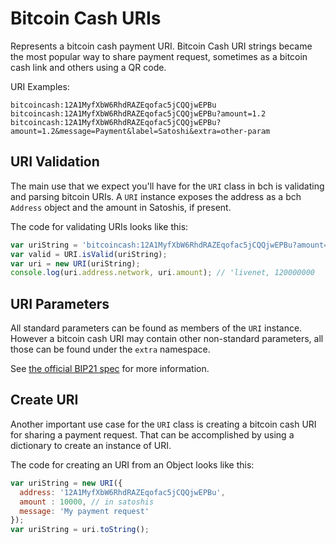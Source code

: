 # Bitcoin Cash URIs
Represents a bitcoin cash payment URI. Bitcoin Cash URI strings became the most popular way to share payment request, sometimes as a bitcoin cash link and others using a QR code.

URI Examples:

```
bitcoincash:12A1MyfXbW6RhdRAZEqofac5jCQQjwEPBu
bitcoincash:12A1MyfXbW6RhdRAZEqofac5jCQQjwEPBu?amount=1.2
bitcoincash:12A1MyfXbW6RhdRAZEqofac5jCQQjwEPBu?amount=1.2&message=Payment&label=Satoshi&extra=other-param
```

## URI Validation
The main use that we expect you'll have for the `URI` class in bch is validating and parsing bitcoin URIs. A `URI` instance exposes the address as a bch `Address` object and the amount in Satoshis, if present.

The code for validating URIs looks like this:

```javascript
var uriString = 'bitcoincash:12A1MyfXbW6RhdRAZEqofac5jCQQjwEPBu?amount=1.2';
var valid = URI.isValid(uriString);
var uri = new URI(uriString);
console.log(uri.address.network, uri.amount); // 'livenet, 120000000
```

## URI Parameters
All standard parameters can be found as members of the `URI` instance. However a bitcoin cash URI may contain other non-standard parameters, all those can be found under the `extra` namespace.

See [the official BIP21 spec](https://github.com/bitcoin/bips/blob/master/bip-0021.mediawiki) for more information.

## Create URI
Another important use case for the `URI` class is creating a bitcoin cash URI for sharing a payment request. That can be accomplished by using a dictionary to create an instance of URI.

The code for creating an URI from an Object looks like this:

```javascript
var uriString = new URI({
  address: '12A1MyfXbW6RhdRAZEqofac5jCQQjwEPBu',
  amount : 10000, // in satoshis
  message: 'My payment request'
});
var uriString = uri.toString();
```
